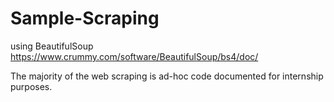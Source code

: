 # Sample-Scraping

using BeautifulSoup https://www.crummy.com/software/BeautifulSoup/bs4/doc/

The majority of the web scraping is ad-hoc code documented for internship purposes. 
